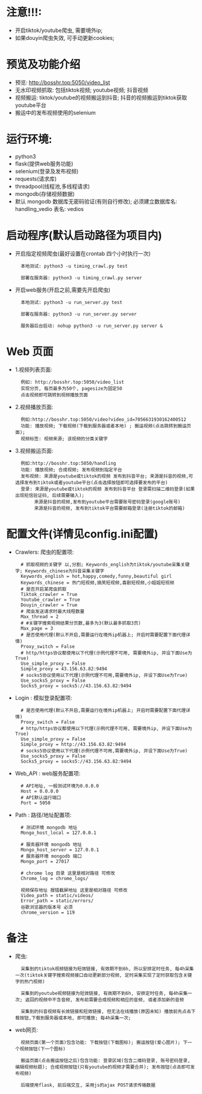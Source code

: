 # 注意!!!:
- 开启tiktok/youtube爬虫, 需要境外ip; 
- 如果douyin爬虫失效, 可手动更新cookies;


# 预览及功能介绍
- 预览: http://bosshr.top:5050/video_list
- 无水印视频抓取: 包括tiktok视频; youtube视频; 抖音视频
- 视频搬运: tiktok/youtube的视频搬运到抖音; 抖音的视频搬运到tiktok获取youtube平台
- 搬运中的发布视频使用的selenium



# 运行环境:
- python3
- flask(提供web服务功能)
- selenium(登录及发布视频)
- requests(请求库)
- threadpool(线程池,多线程请求)
- mongodb(存储视频数据)
- 默认 mongodb 数据库无密码验证(有则自行修改); 必须建立数据库名: handling_vedio     表名: vedios



# 启动程序(默认启动路径为项目内)
- 开启指定视频爬虫(最好设置在crontab 四个小时执行一次)

        本地测试: python3 -u timing_crawl.py test
    
        部署在服务器: python3 -u timing_crawl.py server
  

- 开启web服务(开启之前,需要先开启爬虫)

        本地测试: python3 -u run_server.py test
        
        部署在服务器: python3 -u run_server.py server
        
        服务器后台启动: nohup python3 -u run_server.py server &
  

# Web 页面

- 1.视频列表页面:
        
        例如: http://bosshr.top:5050/video_list
        实现分页, 每页最多为50个, pagesize为固定50
        点击视频即可跳转到视频播放页面
            
- 2.视频播放页面:

        例如:http://bosshr.top:5050/video?video_id=7056631930162400512
        功能: 播放视频; 下载视频(下载到服务器或者本地) ; 搬运视频(点击跳转到搬运页面); 
        视频标签: 视频来源; 该视频的分类关键字
          
- 3.视频搬运页面:
        
        例如:http://bosshr.top:5050/handling
        功能: 播放视频; 合成视频; 发布视频到指定平台
        发布视频: 来源是youtube或tiktok的视频 发布到抖音平台; 来源是抖音的视频,可选择发布到tiktok或者youtube平台(点击选择按钮即可选择要发布的平台)
        登录: 来源是youtube或tiktok的视频 发布到抖音平台 登录需扫描二维码登录(如果出现短信验证码, 后续需要输入);
             来源是抖音的视频,发布到youtube平台需要账号密码登录(google账号)
             来源是抖音的视频, 发布到tiktok平台需要邮箱登录(注册tiktok的邮箱)


# 配置文件(详情见config.ini配置)
- Crawlers: 爬虫的配置项: 

        # 抓取视频的关键字 以,分割; Keywords_english为tiktok/youtube采集关键字; Keywords_chinese为抖音采集关键字
        Keywords_english = hot,happy,comedy,funny,beautiful girl
        Keywords_chinese = 热门短视频,搞笑短视频,喜剧短视频,小姐姐短视频
        # 是否开启某爬虫抓取
        Tiktok_crawler = True
        Youtube_crawler = True
        Douyin_crawler = True
        # 爬虫发送请求时最大线程数量
        Max_thread = 2
        # #关键字搜索视频结果分页数,最多为3(默认最多抓取3页)
        Max_page = 3
        # 是否使用代理(默认不开启,需要运行在境外ip机器上; 开启时需要配置下面代理详情)
        Proxy_switch = False
        # http/https协议都使用以下代理(示例代理不可用, 需要境外ip, 并设下面Use为True)
        Use_simple_proxy = False
        Simple_proxy = 43.156.63.82:9494
        # socks5协议使用以下代理(示例代理不可用,需要境外ip, 并设下面Use为True)
        Use_socks5_proxy = False
        Socks5_proxy = socks5://43.156.63.82:9494


- Login : 模拟登录配置项:
    
        # 是否使用代理(默认不开启,需要运行在境外ip机器上; 开启时需要配置下面代理详情)
        Proxy_switch = False
        # http/https协议都使用以下代理(示例代理不可用, 需要境外ip, 并设下面Use为True)
        Use_simple_proxy = False
        Simple_proxy = http://43.156.63.82:9494
        # socks5协议使用以下代理(示例代理不可用,需要境外ip, 并设下面Use为True)
        Use_socks5_proxy = False
        Socks5_proxy = socks5://43.156.63.82:9494


- Web_API : web服务配置项:
        
        # API地址, 一般测试环境为0.0.0.0
        Host = 0.0.0.0
        # API默认运行端口
        Port = 5050


- Path : 路径/地址配置项:
  
        # 测试环境 mongodb 地址 
        Mongo_host_local = 127.0.0.1

        # 服务器环境 mongodb 地址 
        Mongo_host_server = 127.0.0.1
        # 服务器环境 mongodb 端口 
        Mongo_port = 27017

        # chrome log 目录 这里是相对路径 可修改
        Chrome_log = chrome_logs/

        视频保存地址 报错截屏地址 这里是相对路径 可修改
        Video_path = static/videos/
        Error_path = static/errors/
        谷歌浏览器的版本号 必须
        chrome_version = 119
        

         



# 备注
- 爬虫: 
  
        采集到的tiktok视频链接为短效链接, 有效期不到6h, 所以安排定时任务, 每4h采集一次(tiktok关键字搜索视频接口自动更新部分视频, 定时采集实现了定时获取包含关键字的热门视频)
        
        采集到的youtube视频链接为短效链接, 有效期不到6h, 安排定时任务, 每4h采集一次; 返回的视频中不含音频, 发布前需要合成视频和相应的音频, 或者添加新的音频
        
        采集到的抖音视频有长效链接和短效链接, 但无法在线播放(原因未知) 播放前先点击下载按钮,下载到服务器或本地, 即可播放; 每4h采集一次; 

- web网页:
  
        视频页面(第一个页面)包含功能: 下载按钮(下载图标); 搬运按钮(爱心图片); 下一个视频按钮(下一个图标)   
        
        搬运页面(点击搬运按钮之后)包含功能: 登录区域(包含二维码登录, 账号密码登录, 编辑视频标题); 合成视频按钮(只有youtube的视频才需要合并); 发布按钮(点击即可发布视频)
    
        后端使用flask, 前后端交互, 采用js的ajax POST请求传输数据

        



